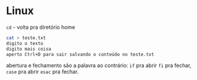 # Linux
`cd` - volta pra diretório home

```sh
cat > teste.txt
digito o texto
digito mais coisa
aperto Ctrl+D para sair salvando o conteúdo no teste.txt
```

abertura e fechamento são a palavra ao contrário: `if` pra abrir `fi` pra fechar, `case` pra abrir `esac` pra fechar.